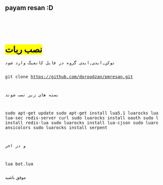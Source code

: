 <h2>payam resan :D</h2><br><br><br>
<h1><mark>نصب ربات</mark></h1>
<pre>
توکن,ایدی,ایدی گروه در فایل کانفیگ وارد شود

git clone https://github.com/doroodzan/pmresan.git

بسته های زیر نصب شوند

sudo apt-get update
sudo apt-get install lua5.1 luarocks lua-socket lua-sec redis-server curl 
sudo luarocks install oauth 
sudo luarocks install redis-lua 
sudo luarocks install lua-cjson 
sudo luarocks install ansicolors 
sudo luarocks install serpent

و در اخر

lua bot.lua
</pre>
موفق باشید
